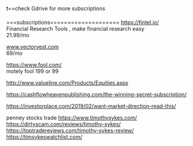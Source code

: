 
❗==check Gdrive for more subscriptions    



===subscriptions====================
https://fintel.io/     
Financial Research Tools , make financial research easy     
21.99/mo   

www.vectorvest.com    
69/mo   

https://www.fool.com/    
motely fool 199 or 99     

http://www.valueline.com/Products/Equities.aspx     


https://cashflowheavenpublishing.com/the-winning-secret-subscription/      

  
https://investorplace.com/2019/02/want-market-direction-read-this/       
   
   
   penney stocks trade 
https://www.timothysykes.com/      
https://dirtyscam.com/reviews/timothy-sykes/    
https://toptradereviews.com/timothy-sykes-review/    
https://timsykeswatchlist.com/    

